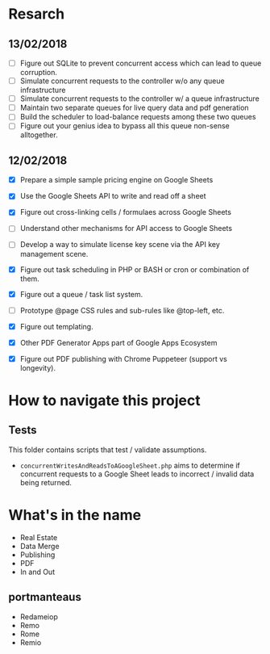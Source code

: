 
# Resarch
## 13/02/2018
- [ ] Figure out SQLite to prevent concurrent access which can lead to queue corruption.
- [ ] Simulate concurrent requests to the controller w/o any queue infrastructure
- [ ] Simulate concurrent requests to the controller w/ a queue infrastructure
- [ ] Maintain two separate queues for live query data and pdf generation
- [ ] Build the scheduler to load-balance requests among these two queues
- [ ] Figure out your genius idea to bypass all this queue non-sense alltogether.

## 12/02/2018
- [x] Prepare a simple sample pricing engine on Google Sheets
- [x] Use the Google Sheets API to write and read off a sheet
- [x] Figure out cross-linking cells / formulaes across Google Sheets
- [ ] Understand other mechanisms for API access to Google Sheets
- [ ] Develop a way to simulate license key scene via the API key management scene.
- [x] Figure out task scheduling in PHP or BASH or cron or combination of them.
- [x] Figure out a queue / task list system.
- [ ] Prototype @page CSS rules and sub-rules like @top-left, etc.
- [x] Figure out templating.
- [x] Other PDF Generator Apps part of Google Apps Ecosystem
- [x] Figure out PDF publishing with Chrome Puppeteer (support vs longevity).



# How to navigate this project
## Tests
This folder contains scripts that test / validate assumptions.
- `concurrentWritesAndReadsToAGoogleSheet.php` aims to determine if concurrent requests to a Google Sheet leads to incorrect / invalid data being returned.




# What's in the name
- Real Estate
- Data Merge
- Publishing
- PDF
- In and Out

## portmanteaus
- Redameiop
- Remo
- Rome
- Remio

